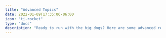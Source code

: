 ```yaml
---
title: "Advanced Topics"
date: 2022-01-09T17:35:06-06:00
icon: "ti-rocket"
type: "docs"
description: "Ready to run with the big dogs? Here are some advanced resources to further your blacksmithing journey."
---
```


